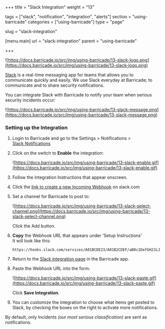+++
title = "Slack Integration"
weight = "13"

tags = ["slack", "notification", "integration", "alerts"]
section = "using-barricade"
categories = ["using-barricade"]
type = "page"

slug = "slack-integration"

[menu.main]
    url = "slack-integration"
    parent = "using-barricade"

+++

![https://docs.barricade.io/src/img/using-barricade/13-slack-logo.png](https://docs.barricade.io/src/img/using-barricade/13-slack-logo.png)  

[Slack](https://slack.com) is a real-time messaging app for teams that allows you to communicate quickly and easily. We use Slack everyday at Barricade; to communicate and to share security notifications. 

You can integrate Slack with Barricade to notify your team when serious security incidents occur:

![https://docs.barricade.io/src/img/using-barricade/13-slack-message.png](https://docs.barricade.io/src/img/using-barricade/13-slack-message.png)  

### Setting up the Integration

1.  Login to Barricade and go to the Settings > Notifications > [Slack Notifications](https://app.barricade.io/dashboard/settings/notification/slack)
2.  Click on the switch to **Enable** the integration:  

    ![https://docs.barricade.io/src/img/using-barricade/13-slack-enable.gif](https://docs.barricade.io/src/img/using-barricade/13-slack-enable.gif)  

3.  Follow the Integration Instructions that appear onscreen.  

4.  Click the [link to create a new Incoming Webhook](https://my.slack.com/services/new/incoming-webhook) on slack.com  

5.  Set a channel for Barricade to post to:  

    ![https://docs.barricade.io/src/img/using-barricade/13-slack-select-channel.png](https://docs.barricade.io/src/img/using-barricade/13-slack-select-channel.png)  

    Click the Add button.
6.  **Copy** the Webhook URL that appears under 'Setup Instructions'  
    It will look like this:

    ```
    https://hooks.slack.com/services/A01BCDE23/A01B2CDEF/aB0c1DefGH23iJKl45M6nO7P
    ```
7.  Return to the [Slack integration page](https://app.barricade.io/dashboard/settings/notification/slack) in the Barricade app.
8.  Paste the Webhook URL into the form:  

    ![https://docs.barricade.io/src/img/using-barricade/13-slack-paste.gif](https://docs.barricade.io/src/img/using-barricade/13-slack-paste.gif)  

    Click **Save Integration**.   

9.  You can customize the integration to choose what items get posted to Slack, by checking the boxes on the right to activate more notifications.

By default, only Incidents _(our most serious classification)_ are sent as notifications.  
